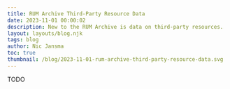 ```yaml
---
title: RUM Archive Third-Party Resource Data
date: 2023-11-01 00:00:02
description: New to the RUM Archive is data on third-party resources.
layout: layouts/blog.njk
tags: blog
author: Nic Jansma
toc: true
thumbnail: /blog/2023-11-01-rum-archive-third-party-resource-data.svg
---
```


TODO
